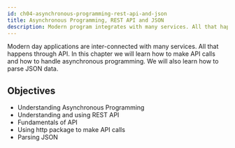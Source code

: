 ```yaml
---
id: ch04-asynchronous-programming-rest-api-and-json
title: Asynchronous Programming, REST API and JSON
description: Modern program integrates with many services. All that happens through API. In this chapter we will learn how to make API calls and how to handle asynchronous programming. We will also learn how to parse JSON data in Dart.
---
```


Modern day applications are inter-connected with many services. All that happens through API. In this chapter we will learn how to make API calls and how to handle asynchronous programming. We will also learn how to parse JSON data.

## Objectives

- Understanding Asynchronous Programming
- Understanding and using REST API
- Fundamentals of API
- Using http package to make API calls
- Parsing JSON
